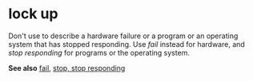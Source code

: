 # lock up

Don't use to describe a hardware failure or a program or an operating system that has stopped responding. Use *fail* instead for hardware, and *stop responding* for programs or the operating system.

**See also** [fail](~/a-z-word-list-term-collections/f/fail.md), [stop, stop responding](~/a-z-word-list-term-collections/s/stop-stop-responding.md)
